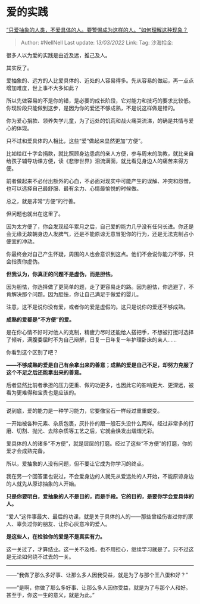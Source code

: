 # 爱的实践
[“只爱抽象的人类，不爱具体的人。要警惕成为这样的人。​”如何理解这种现象？](https://www.zhihu.com/question/471922836/answer/2381004386)

> Author: #NellNell
> Last update: *13/03/2022*
> Link:
> Tag:
> 沙海拾金:

很多人以为爱的实践是由近及远，推己及人。

其实反了。

爱抽象的、远方的人比爱具体的、近处的人容易得多。先从容易的做起，再一点点增加难度，世上事不大多如此？

所以先做容易的不是你的错，是必要的成长阶段，它对能力和技巧的要求比较低。你现阶段只能做到这步，是因为你的爱还不够成熟，不是说这样做是错的。

你为爱心捐款、领养失学儿童，为了远处的饥荒和战火痛哭流涕，的确是共情与爱心的体现。

只不过和爱具体的人相比，这些“爱”做起来显然更加“方便”。

比如给红十字会捐款，就比照顾身边患病的亲人方便，参与周末的助教，就比亲自给孩子辅导功课方便，读《悲惨世界》泪流满面，就比看见身边人的痛苦来得方便。

前者做起来不必付出额外的心血，不必面对现实中可能产生的误解、冲突和怨憎，也可以选择自己最舒服、最有余力、心情最愉悦的时候做。

总之，就是非常“方便”的行善。

但问题也就出在这里了。

因为太方便了，你会发现经年累月之后，自己爱的能力几乎没有任何长进。你还是会无缘无故朝身边人发脾气，还是不能原谅无意冒犯你的行为，还是无法克制占小便宜的冲动。

你最终会对自己产生怀疑，周围的人也会意识到这点。他们不会说你能力不够，只会指责你虚伪。

**但我认为，你真正的问题不是虚伪，而是胆怯。**

因为胆怯，你选择做了更简单的题，走了更容易走的路。因为胆怯，你逃避了，不肯解决那个问题。因为胆怯，你让自己满足于做爱的婴儿。

注意，这不是说你没有爱，或者你的爱是虚假的。这只是说你的爱还不够成熟。

**成熟的爱都是“不方便”的爱。**

是在你心情不好时对他人的克制，精疲力尽时还能给人搭把手，不想被打搅时选择了倾听，满腹委屈时不为自己辩解，日复一日年复一年护理卧床的亲人……

你看到这个区别了吧？

**——不够成熟的爱是自己有余拿出来的善意；成熟的爱是自己不足，却努力克服了这个不足之后还能拿出来的善意。**

后者显然比前者承担的压力更重、做的功更多，也因此它的影响更大、更深远，被看为更难得和宝贵也是应该的。

---

说到底，爱的能力是一种学习能力，它要像宝石一样经过重重蜕变。

一开始被各种元素、杂质包裹，灰扑扑的跟一般石头没什么两样。经过非常多的打磨、切割、抛光、去除杂质等工艺之后，它就会焕发出熠熠光彩。

爱具体的人的诸多“不方便”，就是层层的打磨。经过了这些“不方便”的打磨，你的爱才会成熟完备。

所以，爱抽象的人没有问题，但不要让它成为你学习的终点。

我在另一个回答里也说过，不会爱身边的人就先从爱远处的人开始，不能原谅身边的人就先从原谅抽象的人开始。

**只是你要明白，爱抽象的人不是目的，而是手段。它的目的，是要你学会爱具体的人。**

“爱人”这件事最大、最后的功课，就是关于具体的人的——那些曾经伤害过你的家人、辜负过你的朋友、让你心灰意冷的爱人。

**是这些人，在检验你的爱是不是真实有力。**

这一关过了，才算结业。这一关不及格，也不用担心，继续学习就是了。只不过这是无论如何绕不过去的一关。

---

——“我做了那么多好事、让那么多人因我受益，就是为了与那个王八蛋和好？”

——“是啊，你做了那么多好事、让那么多人因你受益，就是为了与那个人和好。甚至于，你这一生的意义，就是为此。”
